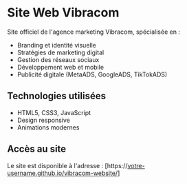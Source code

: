 # Site Web Vibracom

Site officiel de l'agence marketing Vibracom, spécialisée en :
- Branding et identité visuelle
- Stratégies de marketing digital
- Gestion des réseaux sociaux
- Développement web et mobile
- Publicité digitale (MetaADS, GoogleADS, TikTokADS)

## Technologies utilisées
- HTML5, CSS3, JavaScript
- Design responsive
- Animations modernes

## Accès au site
Le site est disponible à l'adresse : [https://[votre-username.github.io/vibracom-website/](https://github.com/MATUP13/Vibracom-agency)]
